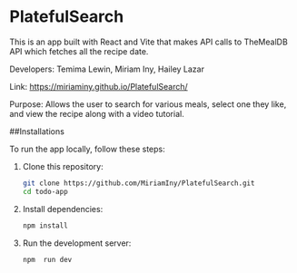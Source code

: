 # PlatefulSearch
This is an app built with React and Vite that makes API calls to TheMealDB API which fetches all the recipe date.

Developers: Temima Lewin, Miriam Iny, Hailey Lazar

Link: https://miriaminy.github.io/PlatefulSearch/

Purpose: Allows the user to search for various meals, select one they like, and view the recipe along with a video tutorial.

##Installations

To run the app locally, follow these steps:

1. Clone this repository:

   ```bash
   git clone https://github.com/MiriamIny/PlatefulSearch.git
   cd todo-app

2. Install dependencies:

    ```bash
    npm install
    
3. Run the development server:
    ```bash
    npm  run dev

